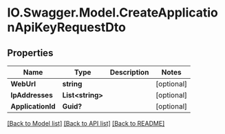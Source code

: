 # IO.Swagger.Model.CreateApplicationApiKeyRequestDto
## Properties

Name | Type | Description | Notes
------------ | ------------- | ------------- | -------------
**WebUrl** | **string** |  | [optional] 
**IpAddresses** | **List&lt;string&gt;** |  | [optional] 
**ApplicationId** | **Guid?** |  | [optional] 

[[Back to Model list]](../README.md#documentation-for-models) [[Back to API list]](../README.md#documentation-for-api-endpoints) [[Back to README]](../README.md)

